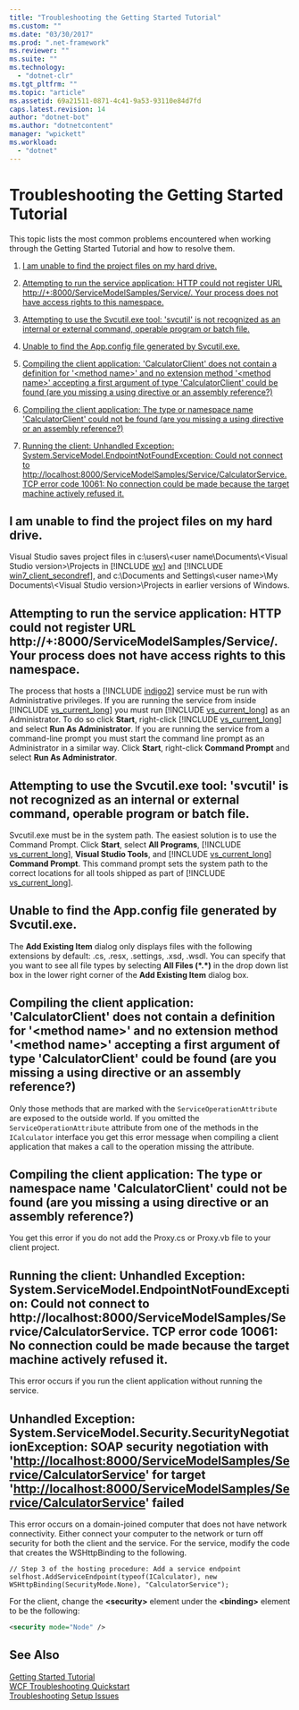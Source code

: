 ```yaml
---
title: "Troubleshooting the Getting Started Tutorial"
ms.custom: ""
ms.date: "03/30/2017"
ms.prod: ".net-framework"
ms.reviewer: ""
ms.suite: ""
ms.technology: 
  - "dotnet-clr"
ms.tgt_pltfrm: ""
ms.topic: "article"
ms.assetid: 69a21511-0871-4c41-9a53-93110e84d7fd
caps.latest.revision: 14
author: "dotnet-bot"
ms.author: "dotnetcontent"
manager: "wpickett"
ms.workload: 
  - "dotnet"
---
```

# Troubleshooting the Getting Started Tutorial
This topic lists the most common problems encountered when working through the Getting Started Tutorial and how to resolve them.  
  
1.  [I am unable to find the project files on my hard drive.](../../../docs/framework/wcf/troubleshooting-the-getting-started-tutorial.md#BKMK_q1)  
  
2.  [Attempting to run the service application: HTTP could not register URL http://+:8000/ServiceModelSamples/Service/. Your process does not have access rights to this namespace.](../../../docs/framework/wcf/troubleshooting-the-getting-started-tutorial.md#BKMK_q2)  
  
3.  [Attempting to use the Svcutil.exe tool: 'svcutil' is not recognized as an internal or external command, operable program or batch file.](../../../docs/framework/wcf/troubleshooting-the-getting-started-tutorial.md#BKMK_q3)  
  
4.  [Unable to find the App.config file generated by Svcutil.exe.](../../../docs/framework/wcf/troubleshooting-the-getting-started-tutorial.md#BKMK_q4)  
  
5.  [Compiling the client application: 'CalculatorClient' does not contain a definition for '&lt;method name&gt;' and no extension method '&lt;method name&gt;' accepting a first argument of type 'CalculatorClient' could be found (are you missing a using directive or an assembly reference?)](../../../docs/framework/wcf/troubleshooting-the-getting-started-tutorial.md#BKMK_q5)  
  
6.  [Compiling the client application: The type or namespace name 'CalculatorClient' could not be found (are you missing a using directive or an assembly reference?)](../../../docs/framework/wcf/troubleshooting-the-getting-started-tutorial.md#BKMK_q6)  
  
7.  [Running the client: Unhandled Exception: System.ServiceModel.EndpointNotFoundException: Could not connect to http://localhost:8000/ServiceModelSamples/Service/CalculatorService. TCP error code 10061: No connection could be made because the target machine actively refused it.](../../../docs/framework/wcf/troubleshooting-the-getting-started-tutorial.md#BKMK_q7)  
  
<a name="BKMK_q1"></a>   
## I am unable to find the project files on my hard drive.  
 Visual Studio saves project files in c:\users\\<user name\Documents\\<Visual Studio version\>\Projects in [!INCLUDE [wv](../../../includes/wv-md.md)] and [!INCLUDE [win7_client_secondref](../../../includes/win7-client-secondref-md.md)], and c:\Documents and Settings\\<user name\>\My Documents\\<Visual Studio version\>\Projects in earlier versions of Windows.  
  
<a name="BKMK_q2"></a>   
## Attempting to run the service application: HTTP could not register URL http://+:8000/ServiceModelSamples/Service/. Your process does not have access rights to this namespace.  
 The process that hosts a [!INCLUDE [indigo2](../../../includes/indigo2-md.md)] service must be run with Administrative privileges. If you are running the service from inside [!INCLUDE [vs_current_long](../../../includes/vs-current-long-md.md)] you must run [!INCLUDE [vs_current_long](../../../includes/vs-current-long-md.md)] as an Administrator. To do so click **Start**, right-click [!INCLUDE [vs_current_long](../../../includes/vs-current-long-md.md)] and select **Run As Administrator**. If you are running the service from a command-line prompt you must start the command line prompt as an Administrator in a similar way. Click **Start**, right-click **Command Prompt** and select **Run As Administrator**.  
  
<a name="BKMK_q3"></a>   
## Attempting to use the Svcutil.exe tool: 'svcutil' is not recognized as an internal or external command, operable program or batch file.  
 Svcutil.exe must be in the system path. The easiest solution is to use the Command Prompt. Click **Start**, select **All Programs**, [!INCLUDE [vs_current_long](../../../includes/vs-current-long-md.md)], **Visual Studio Tools**, and [!INCLUDE [vs_current_long](../../../includes/vs-current-long-md.md)] **Command Prompt**. This command prompt sets the system path to the correct locations for all tools shipped as part of [!INCLUDE [vs_current_long](../../../includes/vs-current-long-md.md)].  
  
<a name="BKMK_q4"></a>   
## Unable to find the App.config file generated by Svcutil.exe.  
 The **Add Existing Item** dialog only displays files with the following extensions by default: .cs, .resx, .settings, .xsd, .wsdl. You can specify that you want to see all file types by selecting **All Files (\*.\*)** in the drop down list box in the lower right corner of the **Add Existing Item** dialog box.  
  
<a name="BKMK_q5"></a>   
## Compiling the client application: 'CalculatorClient' does not contain a definition for '\<method name>' and no extension method '\<method name>' accepting a first argument of type 'CalculatorClient' could be found (are you missing a using directive or an assembly reference?)  
 Only those methods that are marked with the `ServiceOperationAttribute` are exposed to the outside world. If you omitted the `ServiceOperationAttribute` attribute from one of the methods in the `ICalculator` interface you get this error message when compiling a client application that makes a call to the operation missing the attribute.  
  
<a name="BKMK_q6"></a>   
## Compiling the client application: The type or namespace name 'CalculatorClient' could not be found (are you missing a using directive or an assembly reference?)  
 You get this error if you do not add the Proxy.cs or Proxy.vb file to your client project.  
  
<a name="BKMK_q7"></a>   
## Running the client: Unhandled Exception: System.ServiceModel.EndpointNotFoundException: Could not connect to http://localhost:8000/ServiceModelSamples/Service/CalculatorService. TCP error code 10061: No connection could be made because the target machine actively refused it.  
 This error occurs if you run the client application without running the service.  
  
<a name="BKMK_q8"></a>   
## Unhandled Exception: System.ServiceModel.Security.SecurityNegotiationException: SOAP security negotiation with '<http://localhost:8000/ServiceModelSamples/Service/CalculatorService>' for target '<http://localhost:8000/ServiceModelSamples/Service/CalculatorService>' failed  
 This error occurs on a domain-joined computer that does not have network connectivity. Either connect your computer to the network or turn off security for both the client and the service. For the service, modify the code that creates the WSHttpBinding to the following.  
  
```  
// Step 3 of the hosting procedure: Add a service endpoint  
selfhost.AddServiceEndpoint(typeof(ICalculator), new WSHttpBinding(SecurityMode.None), "CalculatorService");  
```  
  
 For the client, change the **\<security>** element under the **\<binding>** element to be the following:  
  
```xml  
<security mode="Node" />  
```  
  
## See Also  
 [Getting Started Tutorial](../../../docs/framework/wcf/getting-started-tutorial.md)  
 [WCF Troubleshooting Quickstart](../../../docs/framework/wcf/wcf-troubleshooting-quickstart.md)  
 [Troubleshooting Setup Issues](../../../docs/framework/wcf/troubleshooting-setup-issues.md)
